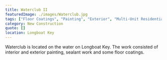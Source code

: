 ```yaml
---
title: Waterclub II
featuredImage: ./images/Waterclub.jpg
tags: ["Floor Coatings", "Painting", "Exterior", "Multi-Unit Residential", "Interior"]
category: New Construction
quote: []
location: Longboat Key
---
```

Waterclub is located on the water on Longboat Key.  The work consisted of
interior and exterior painting, sealant work and some floor coatings.
